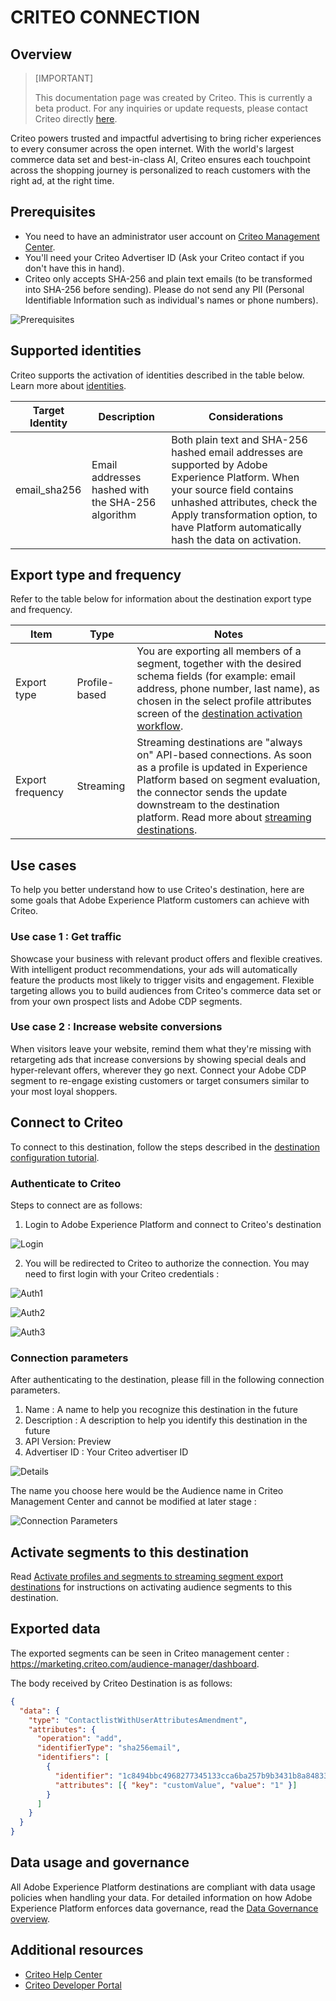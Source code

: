 # CRITEO CONNECTION

## Overview

>[IMPORTANT]
>
>This documentation page was created by Criteo. This is currently a beta product. For any inquiries or update requests, please contact Criteo directly [here](https://marketing.criteo.com/).

Criteo powers trusted and impactful advertising to bring richer experiences to every consumer across the open internet. With the world's largest commerce data set and best-in-class AI, Criteo ensures each touchpoint across the shopping journey is personalized to reach customers with the right ad, at the right time.



## Prerequisites

- You need to have an administrator user account on [Criteo Management Center](https://marketing.criteo.com).
- You'll need your Criteo Advertiser ID (Ask your Criteo contact if you don't have this in hand).
- Criteo only accepts SHA-256 and plain text emails (to be transformed into SHA-256 before sending). Please do not send any PII (Personal Identifiable Information such as individual's names or phone numbers).

![Prerequisites](../../assets/catalog/advertising/criteo/criteo0.png)



## Supported identities

Criteo supports the activation of identities described in the table below. Learn more about [identities](https://experienceleague.adobe.com/docs/experience-platform/identity/namespaces.html?lang=en#getting-started).

| Target Identity | Description | Considerations |
| --- | --- | --- |
| email\_sha256 | Email addresses hashed with the SHA-256 algorithm | Both plain text and SHA-256 hashed email addresses are supported by Adobe Experience Platform. When your source field contains unhashed attributes, check the  Apply transformation  option, to have Platform automatically hash the data on activation. |



## Export type and frequency

Refer to the table below for information about the destination export type and frequency.

| Item | Type | Notes |
| --- | --- | --- |
| Export type | Profile-based | You are exporting all members of a segment, together with the desired schema fields (for example: email address, phone number, last name), as chosen in the select profile attributes screen of the [destination activation workflow](https://experienceleague.adobe.com/docs/experience-platform/destinations/ui/activate/activate-batch-profile-destinations.html?lang=en#select-attributes). |
| Export frequency | Streaming | Streaming destinations are "always on" API-based connections. As soon as a profile is updated in Experience Platform based on segment evaluation, the connector sends the update downstream to the destination platform. Read more about [streaming destinations](https://experienceleague.adobe.com/docs/experience-platform/destinations/destination-types.html?lang=en#streaming-destinations). |

## Use cases

To help you better understand how to use Criteo's destination, here are some goals that Adobe Experience Platform customers can achieve with Criteo.

### Use case 1 : Get traffic

Showcase your business with relevant product offers and flexible creatives. With intelligent product recommendations, your ads will automatically feature the products most likely to trigger visits and engagement. Flexible targeting allows you to build audiences from Criteo's commerce data set or from your own prospect lists and Adobe CDP segments.

### Use case 2 : Increase website conversions

When visitors leave your website, remind them what they're missing with retargeting ads that increase conversions by showing special deals and hyper-relevant offers, wherever they go next. Connect your Adobe CDP segment to re-engage existing customers or target consumers similar to your most loyal shoppers.

## Connect to Criteo

To connect to this destination, follow the steps described in the [destination configuration tutorial](https://experienceleague.adobe.com/docs/experience-platform/destinations/ui/connect-destination.html?lang=en).


### Authenticate to Criteo

Steps to connect are as follows:

1. Login to Adobe Experience Platform and connect to Criteo's destination

![Login](../../assets/catalog/advertising/criteo/criteo1.jpeg)


2. You will be redirected to Criteo to authorize the connection. You may need to first login with your Criteo credentials :

![Auth1](../../assets/catalog/advertising/criteo/criteo2.jpeg)

![Auth2](../../assets/catalog/advertising/criteo/criteo3.jpeg)

![Auth3](../../assets/catalog/advertising/criteo/criteo4.jpeg)


### Connection parameters
After authenticating to the destination, please fill in the following connection parameters.

1. Name : A name to help you recognize this destination in the future
2. Description : A description to help you identify this destination in the future
3. API Version: Preview
4. Advertiser ID : Your Criteo advertiser ID

![Details](../../assets/catalog/advertising/criteo/criteo5.jpeg)

The name you choose here would be the Audience name in Criteo Management Center and cannot be modified at later stage :

![Connection Parameters](../../assets/catalog/advertising/criteo/criteo6.png)

## Activate segments to this destination

Read [Activate profiles and segments to streaming segment export destinations](https://experienceleague.adobe.com/docs/experience-platform/destinations/ui/activate/activate-segment-streaming-destinations.html?lang=en) for instructions on activating audience segments to this destination.

## Exported data

The exported segments can be seen in Criteo management center : https://marketing.criteo.com/audience-manager/dashboard.

The body received by Criteo Destination is as follows:

```json
{ 
  "data": { 
    "type": "ContactlistWithUserAttributesAmendment", 
    "attributes": { 
      "operation": "add", 
      "identifierType": "sha256email", 
      "identifiers": [ 
        { 
          "identifier": "1c8494bbc4968277345133cca6ba257b9b3431b8a84833a99613cf075a62a16d", 
          "attributes": [{ "key": "customValue", "value": "1" }] 
        } 
      ] 
    } 
  } 
} 
```

## Data usage and governance

All Adobe Experience Platform destinations are compliant with data usage policies when handling your data. For detailed information on how Adobe Experience Platform enforces data governance, read the [Data Governance overview](https://experienceleague.adobe.com/docs/experience-platform/data-governance/home.html?lang=en).

## Additional resources

- [Criteo Help Center](https://help.criteo.com/kb/en)
- [Criteo Developer Portal](https://developers.criteo.com/marketing-solutions/v2022.04/reference/modifyaudienceuserswithattributes)
